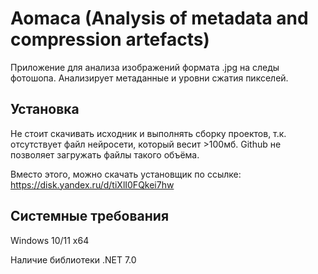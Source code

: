 # Aomaca (Analysis of metadata and compression artefacts)
Приложение для анализа изображений формата .jpg на следы фотошопа. Анализирует метаданные и уровни сжатия пикселей.

## Установка
Не стоит скачивать исходник и выполнять сборку проектов, т.к. отсутствует файл нейросети, который весит >100мб. Github не позволяет загружать файлы такого объёма.

Вместо этого, можно скачать установщик по ссылке: https://disk.yandex.ru/d/tiXlI0FQkei7hw

## Системные требования
Windows 10/11 x64

Наличие библиотеки .NET 7.0
